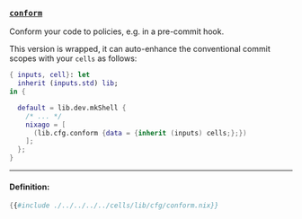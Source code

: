### [`conform`][conform]

Conform your code to policies, e.g. in a pre-commit hook.

This version is wrapped, it can auto-enhance the conventional
commit scopes with your `cells` as follows:

```nix
{ inputs, cell}: let
  inherit (inputs.std) lib;
in {

  default = lib.dev.mkShell {
    /* ... */
    nixago = [
      (lib.cfg.conform {data = {inherit (inputs) cells;};})
    ];
  };
}
```

[conform]: https://github.com/siderolabs/conform

---

#### Definition:

```nix
{{#include ./../../../../cells/lib/cfg/conform.nix}}
```
